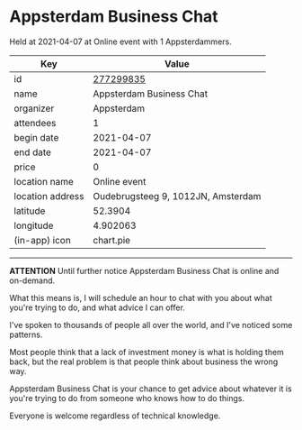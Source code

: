 # Appsterdam Business Chat
Held at 2021-04-07 at Online event with 1 Appsterdammers.
        
|Key|Value
|---|---|
|id|[277299835](https://www.meetup.com/appsterdam/events/277299835/)|
|name|Appsterdam Business Chat|
|organizer|Appsterdam|
|attendees|1|
|begin date|2021-04-07|
|end date|2021-04-07|
|price|0|
|location name|Online event|
|location address|Oudebrugsteeg 9, 1012JN, Amsterdam|
|latitude|52.3904|
|longitude|4.902063|
|(in-app) icon|chart.pie|

---

**ATTENTION** Until further notice Appsterdam Business Chat is online and on-demand.

What this means is, I will schedule an hour to chat with you about what you're trying to do, and what advice I can offer.

I've spoken to thousands of people all over the world, and I've noticed some patterns.

Most people think that a lack of investment money is what is holding them back, but the real problem is that people think about business the wrong way.

Appsterdam Business Chat is your chance to get advice about whatever it is you're trying to do from someone who knows how to do things.

Everyone is welcome regardless of technical knowledge.


